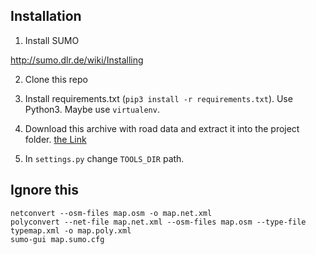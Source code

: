 ## Installation
1. Install SUMO

http://sumo.dlr.de/wiki/Installing

2. Clone this repo

3. Install requirements.txt (`pip3 install -r requirements.txt`). Use Python3. Maybe use `virtualenv`.

2. Download this archive with road data and extract it into the project folder.
[the Link](https://drive.google.com/file/d/1JwASG37-3QIbCukNzEn9j3OrjiG_Hyuz/view?usp=sharing)

3. In `settings.py` change `TOOLS_DIR` path.

## Ignore this

```
netconvert --osm-files map.osm -o map.net.xml
polyconvert --net-file map.net.xml --osm-files map.osm --type-file typemap.xml -o map.poly.xml
sumo-gui map.sumo.cfg
```

